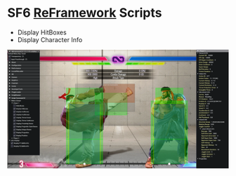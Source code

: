 # **SF6** [ReFramework](https://github.com/praydog/REFramework) Scripts

- Display HitBoxes
- Display Character Info

![](/sample.png)
